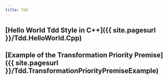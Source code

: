 ```yaml
---
title: Tdd
---
```

## [Hello World Tdd Style in C++]({{ site.pagesurl }}/Tdd.HelloWorld.Cpp)

## [Example of the Transformation Priority Premise]({{ site.pagesurl }}/Tdd.TransformationPriorityPremiseExample)